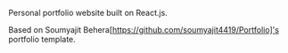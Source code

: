 Personal portfolio website built on React.js.

Based on Soumyajit Behera[https://github.com/soumyajit4419/Portfolio]'s portfolio template.
